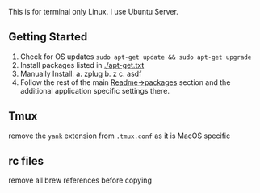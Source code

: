 This is for terminal only Linux. I use Ubuntu Server.

## Getting Started
1. Check for OS updates `sudo apt-get update && sudo apt-get upgrade`
1. Install packages listed in [./apt-get.txt](apt-get.txt)
1. Manually Install:
  a. zplug
  b. z
  c. asdf
1. Follow the rest of the main [Readme->packages](../Readme.md#packages) section and the additional application specific settings there.

## Tmux

remove the `yank` extension from `.tmux.conf` as it is MacOS specific

## rc files

remove all brew references before copying